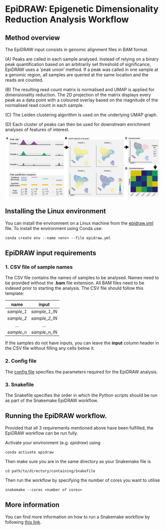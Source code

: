 # EpiDRAW: Epigenetic Dimensionality Reduction Analysis Workflow

## Method overview
The EpiDRAW input consists in genomic alignment files in BAM format.

(A) Peaks are called in each sample analysed. Instead of relying on a binary peak quantification based on an arbitrarily set threshold of significance, EpiDRAW uses a ‘peak union’ method. If a peak was called in one sample at a genomic region, all samples are queried at the same location and the reads are counted.

(B) The resulting read count matrix is normalised and UMAP is applied for dimensionality reduction. The 2D projection of the matrix displays every peak as a data point with a coloured overlay based on the magnitude of the normalised read count in each sample.

(C) The Leiden clustering algorithm is used on the underlying UMAP graph.

(D) Each cluster of peaks can then be used for downstream enrichment analyses of features of interest.

![EpiDRAW](https://github.com/idv20/epidraw/blob/main/images/epidraw.jpg)

## Installing the Linux environment
You can install the environment on a Linux machine from the [epidraw.yml](https://github.com/idv20/epidraw/blob/main/envs/epidraw.yml) file. To install the environment using Conda use:

```
conda create env --name <env> --file epidraw.yml
```

## EpiDRAW input requirements
### 1. CSV file of sample names
The CSV file contains the names of samples to be analysed. Names need to be provided without the __.bam__ file extension. All BAM files need to be indexed prior to starting the analysis. The CSV file should follow this template:

| __name__ | __input__ |
| :--------: | :---------: |
| _sample_1_ | _sample_1_IN_ |
| _sample_2_ | _sample_2_IN_ |
| _..._ | _..._ |
| _sample_n_ | _sample_n_IN_ |

If the samples do not have inputs, you can leave the __input__ column header in the CSV file without filling any cells below it.

### 2. Config file
The [config file](https://github.com/idv20/epidraw/blob/main/config.yaml) specifies the parameters required for the EpiDRAW analysis.

### 3. Snakefile
The Snakefile specifies the order in which the Python scripts should be run as part of the Snakemake EpiDRAW workflow.

## Running the EpiDRAW workflow.
Provided that all 3 requirements mentioned above have been fulfilled, the EpiDRAW workflow can be run fully.

Activate your environment (e.g. _epidraw_) using
```
conda activate epidraw
```
Then make sure you are in the same directory as your Snakemake file is
```
cd path/to/directory/containing/Snakefile
```
Then run the workflow by specifying the number of cores you want to utilise
```
snakemake --cores <number of cores>
```

## More information
You can find more information on how to run a Snakemake workflow by following [this link](https://snakemake.github.io/).